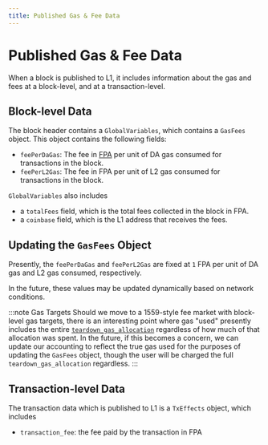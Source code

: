 ```yaml
---
title: Published Gas & Fee Data
---
```


# Published Gas & Fee Data

When a block is published to L1, it includes information about the gas and fees at a block-level, and at a transaction-level.

## Block-level Data

The block header contains a `GlobalVariables`, which contains a `GasFees` object. This object contains the following fields:
- `feePerDaGas`: The fee in [FPA](./fee-payment-asset.md) per unit of DA gas consumed for transactions in the block.
- `feePerL2Gas`: The fee in FPA per unit of L2 gas consumed for transactions in the block.

`GlobalVariables` also includes
- a `totalFees` field, which is the total fees collected in the block in FPA.
- a `coinbase` field, which is the L1 address that receives the fees. 

## Updating the `GasFees` Object

Presently, the `feePerDaGas` and `feePerL2Gas` are fixed at `1` FPA per unit of DA gas and L2 gas consumed, respectively.

In the future, these values may be updated dynamically based on network conditions.

:::note Gas Targets
Should we move to a 1559-style fee market with block-level gas targets, there is an interesting point where gas "used" presently includes the entire [`teardown_gas_allocation`](./specifying-gas-fee-info.md) regardless of how much of that allocation was spent. In the future, if this becomes a concern, we can update our accounting to reflect the true gas used for the purposes of updating the `GasFees` object, though the user will be charged the full `teardown_gas_allocation` regardless.
:::

## Transaction-level Data

The transaction data which is published to L1 is a `TxEffects` object, which includes
- `transaction_fee`: the fee paid by the transaction in FPA



